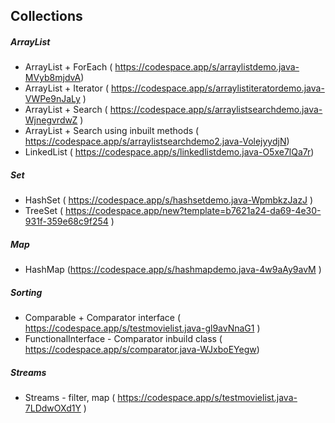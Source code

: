 ## Collections

##### ArrayList
* ArrayList + ForEach ( https://codespace.app/s/arraylistdemo.java-MVyb8mjdvA)
* ArrayList + Iterator ( https://codespace.app/s/arraylistiteratordemo.java-VWPe9nJaLy )
* ArrayList + Search ( https://codespace.app/s/arraylistsearchdemo.java-WjnegvrdwZ )
* ArrayList + Search using inbuilt methods ( https://codespace.app/s/arraylistsearchdemo2.java-VolejyydjN)
* LinkedList ( https://codespace.app/s/linkedlistdemo.java-O5xe7lQa7r)


##### Set
* HashSet  ( https://codespace.app/s/hashsetdemo.java-WpmbkzJazJ )
* TreeSet  ( https://codespace.app/new?template=b7621a24-da69-4e30-931f-359e68c9f254 )

##### Map
* HashMap  (https://codespace.app/s/hashmapdemo.java-4w9aAy9avM )

##### Sorting
* Comparable + Comparator interface ( https://codespace.app/s/testmovielist.java-gl9avNnaG1 )
* FunctionalInterface - Comparator inbuild class ( https://codespace.app/s/comparator.java-WJxboEYegw)

##### Streams
* Streams - filter, map ( https://codespace.app/s/testmovielist.java-7LDdwOXd1Y )
